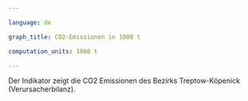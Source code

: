 ```yaml
---

language: de   

graph_title: CO2-Emissionen in 1000 t

computation_units: 1000 t

---
```


Der Indikator zeigt die CO2 Emissionen des Bezirks Treptow-Köpenick (Verursacherbilanz). 
